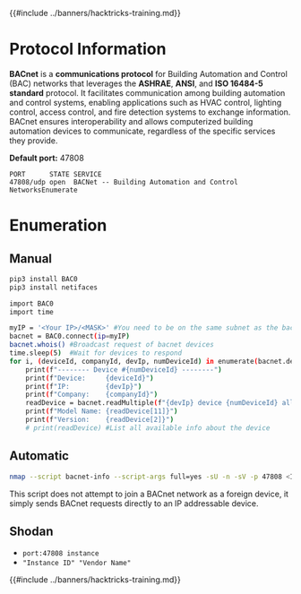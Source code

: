 {{#include ../banners/hacktricks-training.md}}

# Protocol Information

**BACnet** is a **communications protocol** for Building Automation and Control (BAC) networks that leverages the **ASHRAE**, **ANSI**, and **ISO 16484-5 standard** protocol. It facilitates communication among building automation and control systems, enabling applications such as HVAC control, lighting control, access control, and fire detection systems to exchange information. BACnet ensures interoperability and allows computerized building automation devices to communicate, regardless of the specific services they provide.

**Default port:** 47808

```text
PORT      STATE SERVICE
47808/udp open  BACNet -- Building Automation and Control NetworksEnumerate
```

# Enumeration

## Manual

```bash
pip3 install BAC0
pip3 install netifaces

import BAC0
import time

myIP = '<Your IP>/<MASK>' #You need to be on the same subnet as the bacnet device. Example: '192.168.1.4/24'
bacnet = BAC0.connect(ip=myIP)
bacnet.whois() #Broadcast request of bacnet devices
time.sleep(5)  #Wait for devices to respond
for i, (deviceId, companyId, devIp, numDeviceId) in enumerate(bacnet.devices):
    print(f"-------- Device #{numDeviceId} --------")
    print(f"Device:     {deviceId}")
    print(f"IP:         {devIp}")
    print(f"Company:    {companyId}")
    readDevice = bacnet.readMultiple(f"{devIp} device {numDeviceId} all")
    print(f"Model Name: {readDevice[11]}")
    print(f"Version:    {readDevice[2]}")
    # print(readDevice) #List all available info about the device
```

## Automatic

```bash
nmap --script bacnet-info --script-args full=yes -sU -n -sV -p 47808 <IP>
```

This script does not attempt to join a BACnet network as a foreign device, it simply sends BACnet requests directly to an IP addressable device.

## Shodan

- `port:47808 instance`
- `"Instance ID" "Vendor Name"`

{{#include ../banners/hacktricks-training.md}}



